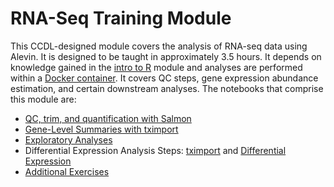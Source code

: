 # RNA-Seq Training Module

This CCDL-designed module covers the analysis of RNA-seq data using Alevin.
It is designed to be taught in approximately 3.5 hours.
It depends on knowledge gained in the [intro to R](https://github.com/AlexsLemonade/training-modules/tree/master/intro-to-R-tidyverse) module and analyses are performed within a [Docker container](https://github.com/AlexsLemonade/training-modules/tree/master/docker-install).
It covers QC steps, gene expression abundance estimation, and certain downstream analyses.
The notebooks that comprise this module are:
* [QC, trim, and quantification with Salmon](https://github.com/AlexsLemonade/training-modules/blob/master/RNA-seq/01-qc_trim_quant.md)
* [Gene-Level Summaries with tximport](https://alexslemonade.github.io/training-modules/RNA-seq/02-gastric_cancer_tximport.nb.html)
* [Exploratory Analyses](https://alexslemonade.github.io/training-modules/RNA-seq/03-gastric_cancer_exploratory.nb.html)
* Differential Expression Analysis Steps: [tximport](https://github.com/AlexsLemonade/training-modules/blob/master/RNA-seq/04-nb_cell_line_tximport.md) and [Differential Expression](https://alexslemonade.github.io/training-modules/RNA-seq/05-nb_cell_line_DESeq2.nb.html)
* [Additional Exercises](https://github.com/AlexsLemonade/training-modules/blob/master/RNA-seq/06-bulk_rnaseq_exercise.Rmd)
